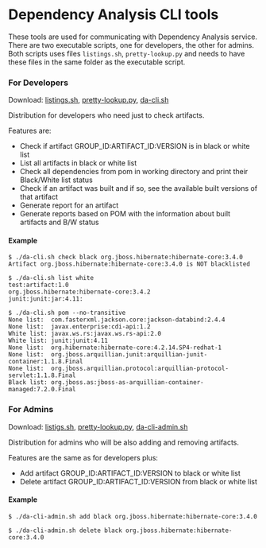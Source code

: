 # Dependency Analysis CLI tools

These tools are used for communicating with Dependency Analysis service. There are two executable
scripts, one for developers, the other for admins. Both scripts uses files `listings.sh`, `pretty-lookup.py` and needs to
have these files in the same folder as the executable script.

### For Developers
Download: [listings.sh](https://raw.githubusercontent.com/project-ncl/dependency-analysis/master/cli/listings.sh),
[pretty-lookup.py](https://github.com/project-ncl/dependency-analysis/blob/master/cli/pretty-lookup.py),
[da-cli.sh](https://raw.githubusercontent.com/project-ncl/dependency-analysis/master/cli/da-cli.sh)

Distribution for developers who need just to check artifacts.

Features are:
* Check if artifact GROUP_ID:ARTIFACT_ID:VERSION is in black or white list
* List all artifacts in black or white list
* Check all dependencies from pom in working directory and print their Black/White list status
* Check if an artifact was built and if so, see the available built versions of that artifact
* Generate report for an artifact
* Generate reports based on POM with the information about built artifacts and B/W status

#### Example
```
$ ./da-cli.sh check black org.jboss.hibernate:hibernate-core:3.4.0
Artifact org.jboss.hibernate:hibernate-core:3.4.0 is NOT blacklisted
```
```
$ ./da-cli.sh list white
test:artifact:1.0
org.jboss.hibernate:hibernate-core:3.4.2
junit:junit:jar:4.11:
```
```
$ ./da-cli.sh pom --no-transitive
None list:  com.fasterxml.jackson.core:jackson-databind:2.4.4
None list:  javax.enterprise:cdi-api:1.2
White list: javax.ws.rs:javax.ws.rs-api:2.0
White list: junit:junit:4.11
None list:  org.hibernate:hibernate-core:4.2.14.SP4-redhat-1
None list:  org.jboss.arquillian.junit:arquillian-junit-container:1.1.8.Final
None list:  org.jboss.arquillian.protocol:arquillian-protocol-servlet:1.1.8.Final
Black list: org.jboss.as:jboss-as-arquillian-container-managed:7.2.0.Final
```
### For Admins
Download: [listigs.sh](https://raw.githubusercontent.com/project-ncl/dependency-analysis/master/cli/listings.sh),
[pretty-lookup.py](https://github.com/project-ncl/dependency-analysis/blob/master/cli/pretty-lookup.py),
[da-cli-admin.sh](https://raw.githubusercontent.com/project-ncl/dependency-analysis/master/cli/bwlist-admin.sh)

Distribution for admins who will be also adding and removing artifacts.

Features are the same as for developers plus:
 * Add artifact GROUP_ID:ARTIFACT_ID:VERSION to black or white list
 * Delete artifact GROUP_ID:ARTIFACT_ID:VERSION from black or white list

#### Example
```
$ ./da-cli-admin.sh add black org.jboss.hibernate:hibernate-core:3.4.0
```
```
$ ./da-cli-admin.sh delete black org.jboss.hibernate:hibernate-core:3.4.0
```
